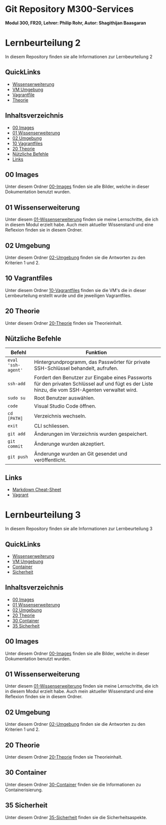# Git Repository M300-Services
**Modul 300, FR20, Lehrer: Philip Rohr, Autor: Shagithijan Baasgaran** 

# Lernbeurteilung 2

In diesem Repository finden sie alle Informationen zur Lernbeurteilung 2

## QuickLinks
- [Wissenserweiterung](https://github.com/tbzsaii/M300-Services/tree/master/01-Wissenserweiterung)
- [VM Umgebung](https://github.com/tbzsaii/M300-Services/tree/master/02-Umgebung)
- [Vagrantfile](https://github.com/tbzsaii/M300-Services/tree/master/10-Vagrantfile)
- [Theorie](https://github.com/tbzsaii/M300-Services/tree/master/20_Theorie)

## Inhaltsverzeichnis
  - [00 Images](#00-images)
  - [01 Wissenserweiterung](#01-wissenserweiterung)
  - [02 Umgebung](#02-umgebung)
  - [10 Vagrantfiles](#10-vagrantfiles)
  - [20 Theorie](#20-theorie)
  - [Nützliche Befehle](#n%c3%bctzliche-befehle)
  - [Links](#links)

## 00 Images
Unter diesem Ordner [00-Images](https://github.com/tbzsaii/M300-Services/tree/master/00-Images) finden sie alle Bilder, welche in dieser Dokumentation benutzt wurden.

## 01 Wissenserweiterung
Unter diesem [01-Wissenserweiterung](https://github.com/tbzsaii/M300-Services/tree/master/01-Wissenserweiterung) finden sie meine Lernschritte, die ich in diesem Modul erzielt habe. Auch mein aktueller Wissenstand und eine Reflexion finden sie in diesem Ordner.

## 02 Umgebung
Unter diesem Ordner [02-Umgebung](https://github.com/tbzsaii/M300-Services/tree/master/02-Umgebung) finden sie die Antworten zu den Kriterien 1 und 2. 

## 10 Vagrantfiles
Unter diesem Ordner [10-Vagrantfiles](https://github.com/tbzsaii/M300-Services/tree/master/10-Vagrantfile) finden sie die VM's die in dieser Lernbeurteilung erstellt wurde und die jeweiligen Vagrantfiles.
## 20 Theorie
Unter diesem Ordner [20-Theorie](https://github.com/tbzsaii/M300-Services/tree/master/20_Theorie) finden sie Theorieinhalt.

## Nützliche Befehle

| Befehl                  | Funktion       |
| ----------------------- | -------------- |
| `eval 'ssh-agent'`      | Hintergrundprogramm, das Passwörter für private SSH-Schlüssel behandelt, aufrufen.|
| `ssh-add`               | Fordert den Benutzer zur Eingabe eines Passworts für den privaten Schlüssel auf und fügt es der Liste hinzu, die vom SSH-Agenten verwaltet wird. |
| `sudo su`               | Root Benutzer auswählen.|
| `code`                  | Visual Studio Code öffnen.|
| `cd [PATH]`             | Verzeichnis wechseln.|
| `exit`                  | CLI schliessen.|
| `git add`               | Änderungen im Verzeichnis wurden gespeichert.|
| `git commit`            | Änderunge wurden akzeptiert. |
| `git push`              | Änderunge wurden an Git gesendet und veröffentlicht. |


## Links
- [Markdown Cheat-Sheet](https://www.markdownguide.org/cheat-sheet/)
- [Vagrant](https://www.vagrantup.com/docs/)



# Lernbeurteilung 3

In diesem Repository finden sie alle Informationen zur Lernbeurteilung 3

## QuickLinks
- [Wissenserweiterung](https://github.com/tbzsaii/M300-Services/tree/master/01-Wissenserweiterung)
- [VM Umgebung](https://github.com/tbzsaii/M300-Services/tree/master/02-Umgebung)
- [Container](https://github.com/tbzsaii/M300-Services/tree/master/30-Container)
- [Sicherheit](https://github.com/tbzsaii/M300-Services/tree/master/35-Sicherheit)

## Inhaltsverzeichnis
  - [00 Images](#00-images)
  - [01 Wissenserweiterung](#01-wissenserweiterung)
  - [02 Umgebung](#02-umgebung)
  - [20 Theorie](#20-theorie)
  - [30 Container](#30-container)
  - [35 Sicherheit](#35-sicherheit)


## 00 Images
Unter diesem Ordner [00-Images](https://github.com/tbzsaii/M300-Services/tree/master/00-Images) finden sie alle Bilder, welche in dieser Dokumentation benutzt wurden.

## 01 Wissenserweiterung
Unter diesem [01-Wissenserweiterung](https://github.com/tbzsaii/M300-Services/tree/master/01-Wissenserweiterung) finden sie meine Lernschritte, die ich in diesem Modul erzielt habe. Auch mein aktueller Wissenstand und eine Reflexion finden sie in diesem Ordner.

## 02 Umgebung
Unter diesem Ordner [02-Umgebung](https://github.com/tbzsaii/M300-Services/tree/master/02-Umgebung) finden sie die Antworten zu den Kriterien 1 und 2. 

## 20 Theorie
Unter diesem Ordner [20-Theorie](https://github.com/tbzsaii/M300-Services/tree/master/20_Theorie) finden sie Theorieinhalt.

## 30 Container
Unter diesem Ordner [30-Container](https://github.com/tbzsaii/M300-Services/tree/master/30-Container) finden sie die Informationen zu Containerisierung.

## 35 Sicherheit
Unter diesem Ordner [35-Sicherheit](https://github.com/tbzsaii/M300-Services/tree/master/35-Sicherheit) finden sie die Sicherheitsaspekte.
